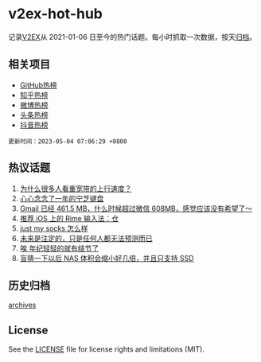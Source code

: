 # v2ex-hot-hub

 记录[V2EX](https://www.v2ex.com/)从 2021-01-06 日至今的热门话题。每小时抓取一次数据，按天[归档](archives)。
 
 ## 相关项目

- [GitHub热榜](https://github.com/lonnyzhang423/github-hot-hub)
- [知乎热榜](https://github.com/lonnyzhang423/zhihu-hot-hub)
- [微博热榜](https://github.com/lonnyzhang423/weibo-hot-hub)
- [头条热榜](https://github.com/lonnyzhang423/toutiao-hot-hub)
- [抖音热榜](https://github.com/lonnyzhang423/douyin-hot-hub)


 `更新时间：2023-05-04 07:06:29 +0800`

## 热议话题

1. [为什么很多人看重宽带的上行速度？](https://www.v2ex.com/t/936960)
1. [心心念念了一年的宁芝键盘](https://www.v2ex.com/t/937039)
1. [Gmail 已经 461.5 MB，什么时候超过微信 608MB，感觉应该没有希望了～](https://www.v2ex.com/t/936978)
1. [推荐 iOS 上的 Rime 输入法：仓](https://www.v2ex.com/t/936966)
1. [just my socks 怎么样](https://www.v2ex.com/t/936967)
1. [未来是注定的，只是任何人都无法预测而已](https://www.v2ex.com/t/937007)
1. [唉 年纪轻轻的就有结节了](https://www.v2ex.com/t/937006)
1. [盲猜一下以后 NAS 体积会缩小好几倍，并且只支持 SSD](https://www.v2ex.com/t/937050)

## 历史归档

[archives](archives)

## License

See the [LICENSE](LICENSE) file for license rights and limitations (MIT).
